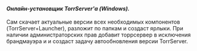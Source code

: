 #### *Онлайн-установщик TorrServer'а (Windows).*  
  
Сам скачает актуальные версии всех необходимых компонентов (TorrServer+Launcher), разложит по папкам и создаст ярлыки. При наличии администраторских прав добавит торрсервер в исключения брандмауэра и и создаст задачу автообновления версии TorrServer.

